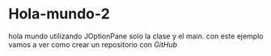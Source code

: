 # Hola-mundo-2
hola mundo utilizando JOptionPane
solo la clase y el main.
con este ejemplo vamos a ver como crear un repositorio con _GitHub_
